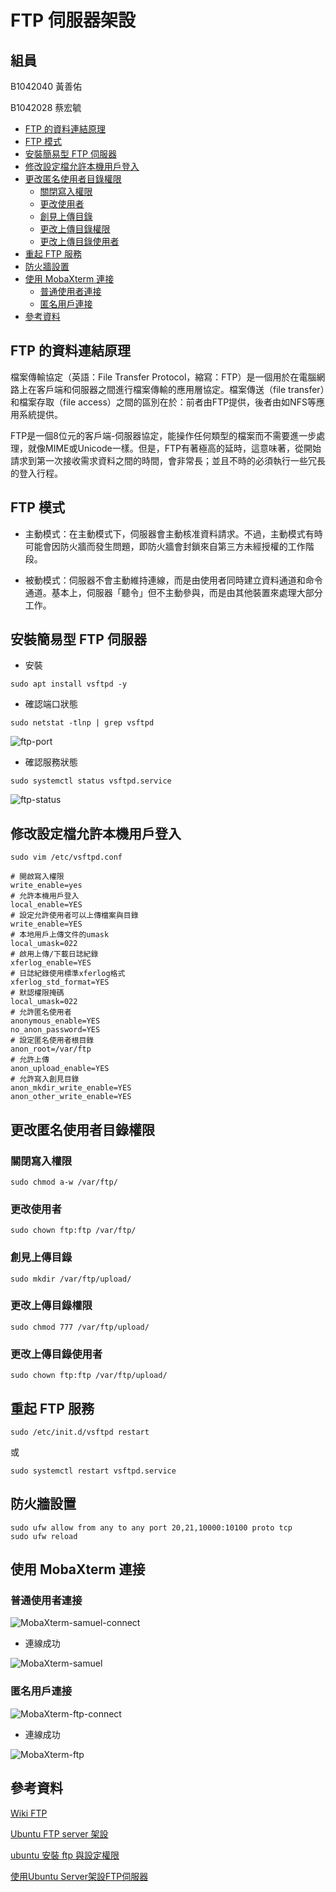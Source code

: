# FTP 伺服器架設

## 組員

B1042040 黃善佑

B1042028 蔡宏毓

<!-- vim-markdown-toc GFM -->

* [FTP 的資料連結原理](#ftp-的資料連結原理)
* [FTP 模式](#ftp-模式)
* [安裝簡易型 FTP 伺服器](#安裝簡易型-ftp-伺服器)
* [修改設定檔允許本機用戶登入](#修改設定檔允許本機用戶登入)
* [更改匿名使用者目錄權限](#更改匿名使用者目錄權限)
  - [關閉寫入權限](#關閉寫入權限)
  - [更改使用者](#更改使用者)
  - [創見上傳目錄](#創見上傳目錄)
  - [更改上傳目錄權限](#更改上傳目錄權限)
  - [更改上傳目錄使用者](#更改上傳目錄使用者)
* [重起 FTP 服務](#重起-ftp-服務)
* [防火牆設置](#防火牆設置)
* [使用 MobaXterm 連接](#使用-mobaxterm-連接)
  - [普通使用者連接](#普通使用者連接)
  - [匿名用戶連接](#匿名用戶連接)
* [參考資料](#參考資料)

<!-- vim-markdown-toc -->

## FTP 的資料連結原理
檔案傳輸協定（英語：File Transfer Protocol，縮寫：FTP）是一個用於在電腦網路上在客戶端和伺服器之間進行檔案傳輸的應用層協定。檔案傳送（file transfer）和檔案存取（file access）之間的區別在於：前者由FTP提供，後者由如NFS等應用系統提供。

FTP是一個8位元的客戶端-伺服器協定，能操作任何類型的檔案而不需要進一步處理，就像MIME或Unicode一樣。但是，FTP有著極高的延時，這意味著，從開始請求到第一次接收需求資料之間的時間，會非常長；並且不時的必須執行一些冗長的登入行程。

## FTP 模式

- 主動模式：在主動模式下，伺服器會主動核准資料請求。不過，主動模式有時可能會因防火牆而發生問題，即防火牆會封鎖來自第三方未經授權的工作階段。

- 被動模式：伺服器不會主動維持連線，而是由使用者同時建立資料通道和命令通道。基本上，伺服器「聽令」但不主動參與，而是由其他裝置來處理大部分工作。

## 安裝簡易型 FTP 伺服器

- 安裝

```shell
sudo apt install vsftpd -y
```

- 確認端口狀態

```
sudo netstat -tlnp | grep vsftpd
```

![ftp-port](img/ftp-port.png) 

- 確認服務狀態

```
sudo systemctl status vsftpd.service
```

![ftp-status](img/ftp-status.png) 

## 修改設定檔允許本機用戶登入

```shell
sudo vim /etc/vsftpd.conf
```

```properties
# 開啟寫入權限
write_enable=yes
# 允許本機用戶登入
local_enable=YES
# 設定允許使用者可以上傳檔案與目錄
write_enable=YES
# 本地用戶上傳文件的umask
local_umask=022
# 啟用上傳/下載日誌紀錄
xferlog_enable=YES
# 日誌紀錄使用標準xferlog格式
xferlog_std_format=YES
# 默認權限掩碼
local_umask=022
# 允許匿名使用者
anonymous_enable=YES
no_anon_password=YES
# 設定匿名使用者根目錄
anon_root=/var/ftp
# 允許上傳
anon_upload_enable=YES
# 允許寫入創見目錄
anon_mkdir_write_enable=YES
anon_other_write_enable=YES
```

## 更改匿名使用者目錄權限

### 關閉寫入權限

```shell
sudo chmod a-w /var/ftp/
```

### 更改使用者

```shell
sudo chown ftp:ftp /var/ftp/
```

### 創見上傳目錄

```shell
sudo mkdir /var/ftp/upload/
```

### 更改上傳目錄權限

```shell
sudo chmod 777 /var/ftp/upload/
```

### 更改上傳目錄使用者

```shell
sudo chown ftp:ftp /var/ftp/upload/
```

## 重起 FTP 服務

```shell
sudo /etc/init.d/vsftpd restart
```

或

```shell
sudo systemctl restart vsftpd.service
```

## 防火牆設置

```shell
sudo ufw allow from any to any port 20,21,10000:10100 proto tcp
sudo ufw reload
```

## 使用 MobaXterm 連接

### 普通使用者連接

![MobaXterm-samuel-connect](img/MobaXterm-samuel-connect.png) 

- 連線成功

![MobaXterm-samuel](img/MobaXterm-samuel.png) 

### 匿名用戶連接

![MobaXterm-ftp-connect](img/MobaXterm-ftp-connect.png) 

- 連線成功

![MobaXterm-ftp](img/MobaXterm-ftp.png) 

## 參考資料

[Wiki FTP](https://zh.wikipedia.org/zh-tw/%E6%96%87%E4%BB%B6%E4%BC%A0%E8%BE%93%E5%8D%8F%E8%AE%AE) 

[Ubuntu FTP server 架設](https://www.alvinchen.club/2019/12/11/ubuntu-ftp-server-%E6%9E%B6%E8%A8%AD/) 

[ubuntu 安裝 ftp 與設定權限](https://oranwind.org/-ftp-ubuntu-an-zhuang-ftp-yu-she-ding-apache-du-qu-quan-xian/) 

[使用Ubuntu Server架設FTP伺服器](https://magiclen.org/ubuntu-server-vsftpd/) 

